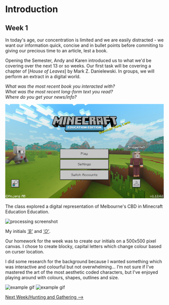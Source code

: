 # Introduction 
## Week 1

In today's age, our concentration is limited and we are easily distracted - we want our information quick, concise and in bullet points before commiting to giving our precious time to an article, lest a book. <br>

Opening the Semester, Andy and Karen introduced us to what we'd be covering over the next 13 or so weeks. Our first task will be covering a chapter of [*House of Leaves*] by Mark Z. Danielewski. In groups, we will perform an extract in a digital world.


*What was the most recent book you interacted with?* <br>
*What was the most recent long-form text you read?*<br>
*Where do you get your news/info?*<br>


![minecraft](minecraftss.jpg)

The class explored a digital representation of Melbourne's CBD in Minecraft Education Education. 

![processing screenshot](B.jpg)

My initials [*'B'*](https://bridieotoole.github.io/codewords/week_01/B/) and [*'O'*](https://bridieotoole.github.io/codewords/week_01/Owithdots/).

Our homework for the week was to create our initials on a 500x500 pixel canvas. I chose to create blocky, capital letters which change colour based on curser location.

I did some research for the background because I wanted something which was interactive and colourful but not overwhelming... I’m not sure if I've mastered the art of the most aesthetic coded characters, but I've enjoyed playing around with colours, shapes, outlines and size.

![example gif](B.gif)
![example gif](O.gif)

<p align="center">
  
<a href='https://bridieotoole.github.io/codewords/week_02/'>Next Week/Hunting and Gathering --></a>

</p>

